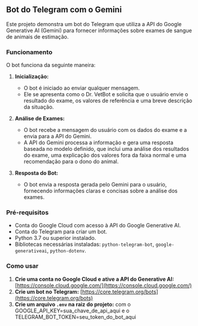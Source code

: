 ## Bot do Telegram com o Gemini

Este projeto demonstra um bot do Telegram que utiliza a API do Google Generative AI (Gemini) para fornecer informações sobre exames de sangue de animais de estimação.

### Funcionamento

O bot funciona da seguinte maneira:

1. **Inicialização:**
   - O bot é iniciado ao enviar qualquer mensagem.
   - Ele se apresenta como o Dr. VetBot e solicita que o usuário envie o resultado do exame, os valores de referência e uma breve descrição da situação.

2. **Análise de Exames:**
   - O bot recebe a mensagem do usuário com os dados do exame e a envia para a API do Gemini.
   - A API do Gemini processa a informação e gera uma resposta baseada no modelo definido, que inclui uma análise dos resultados do exame, uma explicação dos valores fora da faixa normal e uma recomendação para o dono do animal.

3. **Resposta do Bot:**
   - O bot envia a resposta gerada pelo Gemini para o usuário, fornecendo informações claras e concisas sobre a análise dos exames.

### Pré-requisitos

* Conta do Google Cloud com acesso à API do Google Generative AI.
* Conta do Telegram para criar um bot.
* Python 3.7 ou superior instalado.
* Bibliotecas necessárias instaladas: `python-telegram-bot`, `google-generativeai`, `python-dotenv`.

### Como usar

1. **Crie uma conta no Google Cloud e ative a API do Generative AI:** [https://console.cloud.google.com/](https://console.cloud.google.com/)
2. **Crie um bot no Telegram:** [https://core.telegram.org/bots](https://core.telegram.org/bots)
3. **Crie um arquivo `.env` na raiz do projeto:**
com o GOOGLE_API_KEY=sua_chave_de_api_aqui e o TELEGRAM_BOT_TOKEN=seu_token_do_bot_aqui